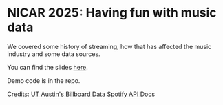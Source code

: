 # NICAR 2025: Having fun with music data
We covered some history of streaming, how that has affected the music industry and some data sources.

You can find the slides [here](https://docs.google.com/presentation/d/1p-EGHDPhfE7v8vBKhgBitqjB4LYQM_HrjnTHc5KDZe4/edit#slide=id.g33b9a45b856_0_0).

Demo code is in the repo.

Credits:
[UT Austin's Billboard Data](https://github.com/utdata/rwd-billboard-data)
[Spotify API Docs](https://developer.spotify.com/documentation/web-api)
